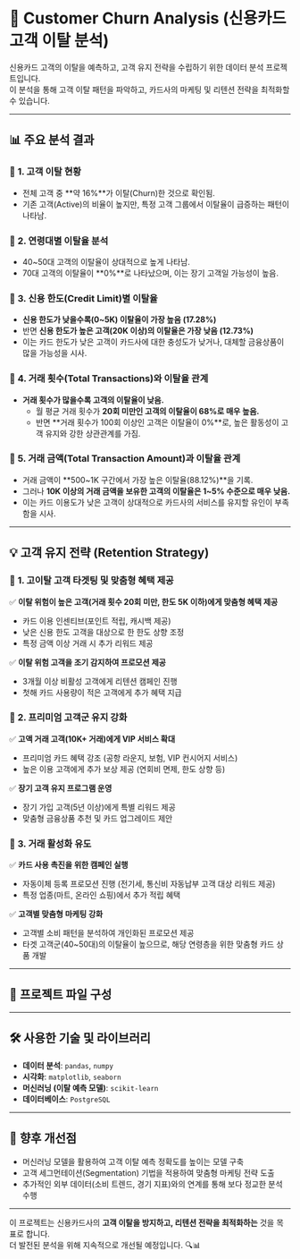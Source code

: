 # 📌 Customer Churn Analysis (신용카드 고객 이탈 분석)

신용카드 고객의 이탈을 예측하고, 고객 유지 전략을 수립하기 위한 데이터 분석 프로젝트입니다.  
이 분석을 통해 고객 이탈 패턴을 파악하고, 카드사의 마케팅 및 리텐션 전략을 최적화할 수 있습니다.

---

## 📊 주요 분석 결과

### 🔹 **1. 고객 이탈 현황**
- 전체 고객 중 **약 16%**가 이탈(Churn)한 것으로 확인됨.
- 기존 고객(Active)의 비율이 높지만, 특정 고객 그룹에서 이탈율이 급증하는 패턴이 나타남.

### 🔹 **2. 연령대별 이탈율 분석**
- 40~50대 고객의 이탈율이 상대적으로 높게 나타남.
- 70대 고객의 이탈율이 **0%**로 나타났으며, 이는 장기 고객일 가능성이 높음.

### 🔹 **3. 신용 한도(Credit Limit)별 이탈율**
- **신용 한도가 낮을수록(0~5K) 이탈율이 가장 높음 (17.28%)**  
- 반면 **신용 한도가 높은 고객(20K 이상)의 이탈율은 가장 낮음 (12.73%)**  
- 이는 카드 한도가 낮은 고객이 카드사에 대한 충성도가 낮거나, 대체할 금융상품이 많을 가능성을 시사.

### 🔹 **4. 거래 횟수(Total Transactions)와 이탈율 관계**
- **거래 횟수가 많을수록 고객의 이탈율이 낮음.**
  - 월 평균 거래 횟수가 **20회 미만인 고객의 이탈율이 68%로 매우 높음.**
  - 반면 **거래 횟수가 100회 이상인 고객은 이탈율이 0%**로, 높은 활동성이 고객 유지와 강한 상관관계를 가짐.

### 🔹 **5. 거래 금액(Total Transaction Amount)과 이탈율 관계**
- 거래 금액이 **500~1K 구간에서 가장 높은 이탈율(88.12%)**을 기록.  
- 그러나 **10K 이상의 거래 금액을 보유한 고객의 이탈율은 1~5% 수준으로 매우 낮음.**  
- 이는 카드 이용도가 낮은 고객이 상대적으로 카드사의 서비스를 유지할 유인이 부족함을 시사.

---

## 💡 고객 유지 전략 (Retention Strategy)

### 🎯 **1. 고이탈 고객 타겟팅 및 맞춤형 혜택 제공**
✅ **이탈 위험이 높은 고객(거래 횟수 20회 미만, 한도 5K 이하)에게 맞춤형 혜택 제공**  
   - 카드 이용 인센티브(포인트 적립, 캐시백 제공)  
   - 낮은 신용 한도 고객을 대상으로 한 한도 상향 조정  
   - 특정 금액 이상 거래 시 추가 리워드 제공  

✅ **이탈 위험 고객을 조기 감지하여 프로모션 제공**  
   - 3개월 이상 비활성 고객에게 리텐션 캠페인 진행  
   - 첫해 카드 사용량이 적은 고객에게 추가 혜택 지급  

### 🎯 **2. 프리미엄 고객군 유지 강화**
✅ **고액 거래 고객(10K+ 거래)에게 VIP 서비스 확대**  
   - 프리미엄 카드 혜택 강조 (공항 라운지, 보험, VIP 컨시어지 서비스)  
   - 높은 이용 고객에게 추가 보상 제공 (연회비 면제, 한도 상향 등)  

✅ **장기 고객 유지 프로그램 운영**  
   - 장기 가입 고객(5년 이상)에게 특별 리워드 제공  
   - 맞춤형 금융상품 추천 및 카드 업그레이드 제안  

### 🎯 **3. 거래 활성화 유도**
✅ **카드 사용 촉진을 위한 캠페인 실행**  
   - 자동이체 등록 프로모션 진행 (전기세, 통신비 자동납부 고객 대상 리워드 제공)  
   - 특정 업종(마트, 온라인 쇼핑)에서 추가 적립 혜택  

✅ **고객별 맞춤형 마케팅 강화**  
   - 고객별 소비 패턴을 분석하여 개인화된 프로모션 제공  
   - 타겟 고객군(40~50대)의 이탈율이 높으므로, 해당 연령층을 위한 맞춤형 카드 상품 개발  

---

## 📂 프로젝트 파일 구성


---

## 🛠 사용한 기술 및 라이브러리
- **데이터 분석**: `pandas`, `numpy`
- **시각화**: `matplotlib`, `seaborn`
- **머신러닝 (이탈 예측 모델)**: `scikit-learn`
- **데이터베이스**: `PostgreSQL`

---

## 🚀 향후 개선점
- 머신러닝 모델을 활용하여 고객 이탈 예측 정확도를 높이는 모델 구축
- 고객 세그먼테이션(Segmentation) 기법을 적용하여 맞춤형 마케팅 전략 도출
- 추가적인 외부 데이터(소비 트렌드, 경기 지표)와의 연계를 통해 보다 정교한 분석 수행

---

이 프로젝트는 신용카드사의 **고객 이탈을 방지하고, 리텐션 전략을 최적화하는** 것을 목표로 합니다.  
더 발전된 분석을 위해 지속적으로 개선될 예정입니다. 🔍📊
